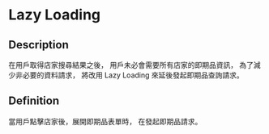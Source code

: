 # Lazy Loading

## Description

在用戶取得店家搜尋結果之後，
用戶未必會需要所有店家的即期品資訊，
為了減少非必要的資料請求，
將改用 Lazy Loading 來延後發起即期品查詢請求。

## Definition

當用戶點擊店家後，展開即期品表單時，
在發起即期品請求。

